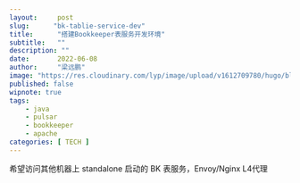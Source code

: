 ```yaml
---
layout:     post 
slug:      "bk-tablie-service-dev"
title:      "搭建Bookkeeper表服务开发环境"
subtitle:   ""
description: ""
date:       2022-06-08
author:     "梁远鹏"
image: "https://res.cloudinary.com/lyp/image/upload/v1612709780/hugo/blog.github.io/pexels-matt-hardy-2568001.jpg"
published: false
wipnote: true
tags:
    - java 
    - pulsar
    - bookkeeper
    - apache
categories: [ TECH ]
---    
```



希望访问其他机器上 standalone 启动的 BK 表服务，Envoy/Nginx L4代理

